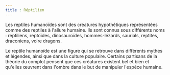 ```yaml
---
title : Réptilien
---
```


Les reptiles humanoïdes sont des créatures hypothétiques représentées comme des reptiles à l'allure humaine. Ils sont connus sous différents noms : reptiliens, reptoïdes, dinosauroïdes, hommes-lézards, saurials, reptites, draconiens, voire dragons.

Le reptile humanoïde est une figure qui se retrouve dans différents mythes et légendes, ainsi que dans la culture populaire. Certains partisans de la théorie du complot pensent que ces créatures existent bel et bien et qu'elles œuvrent dans l'ombre dans le but de manipuler l'espèce humaine.